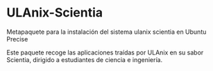 ULAnix-Scientia
===============

Metapaquete para la instalación del sistema ulanix scientia en Ubuntu Precise

Este paquete recoge las aplicaciones traídas por ULAnix en su sabor Scientia, dirigido a 
estudiantes de ciencia e ingeniería.
